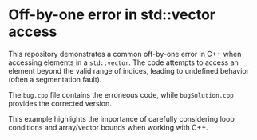 # Off-by-one error in std::vector access
This repository demonstrates a common off-by-one error in C++ when accessing elements in a `std::vector`.  The code attempts to access an element beyond the valid range of indices, leading to undefined behavior (often a segmentation fault).

The `bug.cpp` file contains the erroneous code, while `bugSolution.cpp` provides the corrected version.

This example highlights the importance of carefully considering loop conditions and array/vector bounds when working with C++.